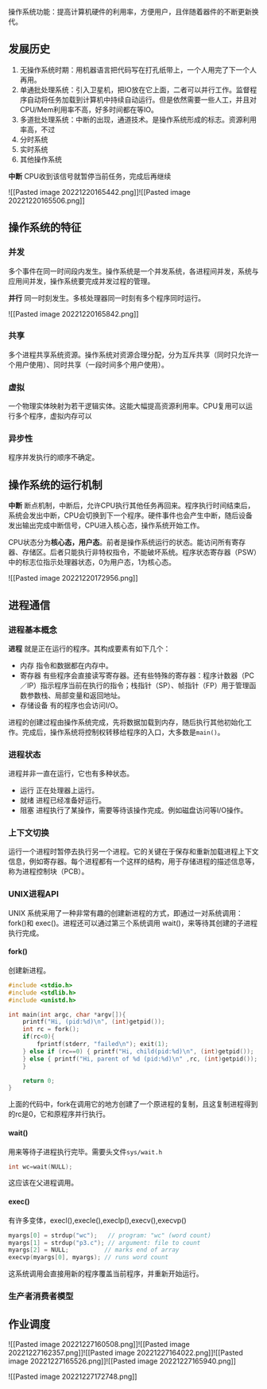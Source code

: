 操作系统功能：提高计算机硬件的利用率，方便用户，且伴随着器件的不断更新换代。

## 发展历史

1. 无操作系统时期：用机器语言把代码写在打孔纸带上，一个人用完了下一个人再用。
2. 单通批处理系统：引入卫星机，把IO放在它上面，二者可以并行工作。监督程序自动将任务加载到计算机中持续自动运行。但是依然需要一些人工，并且对CPU/Mem利用率不高，好多时间都在等IO。
3. 多道批处理系统：中断的出现，通道技术。是操作系统形成的标志。资源利用率高，不过
4. 分时系统
5. 实时系统
6. 其他操作系统

**中断** CPU收到该信号就暂停当前任务，完成后再继续

![[Pasted image 20221220165442.png]]![[Pasted image 20221220165506.png]]

## 操作系统的特征

### 并发

多个事件在同一时间段内发生。操作系统是一个并发系统，各进程间并发，系统与应用间并发，操作系统要完成并发过程的管理。

**并行** 同一时刻发生。多核处理器同一时刻有多个程序同时运行。

![[Pasted image 20221220165842.png]]

### 共享

多个进程共享系统资源。操作系统对资源合理分配，分为互斥共享（同时只允许一个用户使用）、同时共享（一段时间多个用户使用）。

### 虚拟

一个物理实体映射为若干逻辑实体。这能大幅提高资源利用率。CPU复用可以运行多个程序，虚拟内存可以

### 异步性

程序并发执行的顺序不确定。

## 操作系统的运行机制

**中断** 断点机制，中断后，允许CPU执行其他任务再回来。程序执行时间结束后，系统会发出中断，CPU会切换到下一个程序。硬件事件也会产生中断，随后设备发出输出完成中断信号，CPU进入核心态，操作系统开始工作。

CPU状态分为**核心态，用户态**。前者是操作系统运行的状态。能访问所有寄存器、存储区。后者只能执行非特权指令，不能破坏系统。程序状态寄存器（PSW）中的标志位指示处理器状态，0为用户态，1为核心态。

![[Pasted image 20221220172956.png]]

## 进程通信

### 进程基本概念

**进程** 就是正在运行的程序。其构成要素有如下几个：

- 内存 指令和数据都在内存中。
- 寄存器 有些程序会直接读写寄存器。还有些特殊的寄存器：程序计数器（PC／IP）指示程序当前在执行的指令；栈指针（SP）、帧指针（FP）用于管理函数参数栈、局部变量和返回地址。
- 存储设备 有的程序也会访问I/O。

进程的创建过程由操作系统完成，先将数据加载到内存，随后执行其他初始化工作。完成后，操作系统将控制权转移给程序的入口，大多数是`main()`。

### 进程状态

进程并非一直在运行，它也有多种状态。

- 运行 正在处理器上运行。
- 就绪 进程已经准备好运行。
- 阻塞 进程执行了某操作，需要等待该操作完成。例如磁盘访问等I/O操作。

### 上下文切换

运行一个进程时暂停去执行另一个进程。它的关键在于保存和重新加载进程上下文信息，例如寄存器。每个进程都有一个这样的结构，用于存储进程的描述信息等，称为进程控制块（PCB）。

### UNIX进程API

UNIX 系统采用了一种非常有趣的创建新进程的方式，即通过一对系统调用：fork()和 exec()。进程还可以通过第三个系统调用 wait()，来等待其创建的子进程执行完成。

#### fork()

创建新进程。

```c
#include <stdio.h>
#include <stdlib.h>
#include <unistd.h>

int main(int argc, char *argv[]){
	printf("Hi, (pid:%d)\n", (int)getpid());
	int rc = fork();
	if(rc<0){
		fprintf(stderr, "failed\n"); exit(1);
	} else if (rc==0) { printf("Hi, child(pid:%d)\n", (int)getpid());
	} else { printf("Hi, parent of %d (pid:%d)\n" ,rc, (int)getpid());
	}

	return 0;
}
```

上面的代码中，fork在调用它的地方创建了一个原进程的复制，且这复制进程得到的rc是0，它和原程序并行执行。

#### wait()

用来等待子进程执行完毕。需要头文件`sys/wait.h`

```c
int wc=wait(NULL);
```

这应该在父进程调用。

#### exec()

有许多变体，execl(),execle(),execlp(),execv(),execvp()

```c
myargs[0] = strdup("wc");   // program: "wc" (word count) 
myargs[1] = strdup("p3.c"); // argument: file to count 
myargs[2] = NULL;          // marks end of array 
execvp(myargs[0], myargs); // runs word count
```

这系统调用会直接用新的程序覆盖当前程序，并重新开始运行。

### 生产者消费者模型

## 作业调度

![[Pasted image 20221227160508.png]]![[Pasted image 20221227162357.png]]![[Pasted image 20221227164022.png]]![[Pasted image 20221227165526.png]]![[Pasted image 20221227165940.png]]

![[Pasted image 20221227172748.png]]


